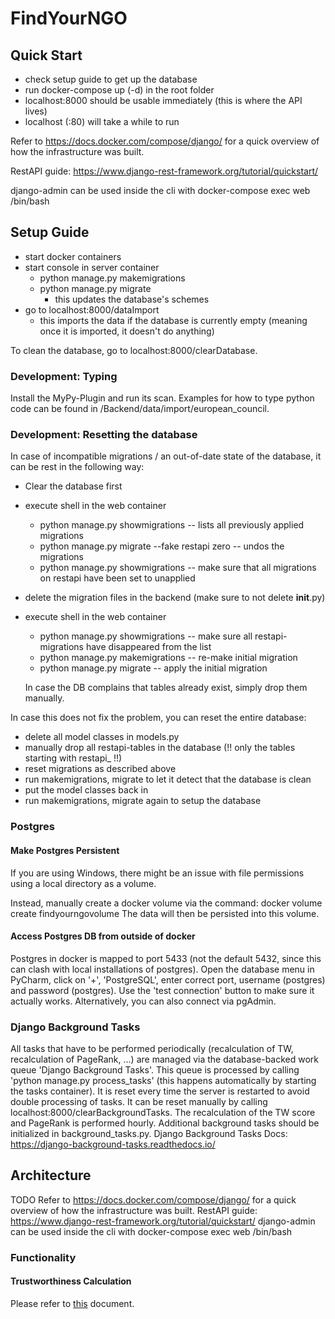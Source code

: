 # FindYourNGO

## Quick Start
- check setup guide to get up the database
- run docker-compose up (-d) in the root folder
- localhost:8000 should be usable immediately (this is where the API lives)
- localhost (:80) will take a while to run

Refer to https://docs.docker.com/compose/django/ for a quick overview of how the infrastructure was built.

RestAPI guide: https://www.django-rest-framework.org/tutorial/quickstart/

django-admin can be used inside the cli with docker-compose exec web /bin/bash


## Setup Guide
- start docker containers
- start console in server container
	- python manage.py makemigrations
	- python manage.py migrate
		- this updates the database's schemes
- go to localhost:8000/dataImport
	- this imports the data if the database is currently empty (meaning once it is imported, it doesn't do anything)

To clean the database, go to localhost:8000/clearDatabase.


### Development: Typing
Install the MyPy-Plugin and run its scan. Examples for how to type python code can be found in /Backend/data/import/european_council.


### Development: Resetting the database
In case of incompatible migrations / an out-of-date state of the database, it can be rest in the following way:
- Clear the database first
- execute shell in the web container
	- python manage.py showmigrations -- lists all previously applied migrations
	- python manage.py migrate --fake restapi zero -- undos the migrations
	- python manage.py showmigrations -- make sure that all migrations on restapi have been set to unapplied
- delete the migration files in the backend (make sure to not delete __init__.py)
- execute shell in the web container
	- python manage.py showmigrations -- make sure all restapi-migrations have disappeared from the list
	- python manage.py makemigrations -- re-make initial migration
	- python manage.py migrate -- apply the initial migration
	
	In case the DB complains that tables already exist, simply drop them manually.
	

In case this does not fix the problem, you can reset the entire database:
- delete all model classes in models.py
- manually drop all restapi-tables in the database (!! only the tables starting with restapi_ !!)
- reset migrations as described above
- run makemigrations, migrate to let it detect that the database is clean
- put the model classes back in
- run makemigrations, migrate again to setup the database


### Postgres

#### Make Postgres Persistent
If you are using Windows, there might be an issue with file permissions using a local directory as a volume.

Instead, manually create a docker volume via the command: docker volume create findyourngovolume
The data will then be persisted into this volume.


#### Access Postgres DB from outside of docker
Postgres in docker is mapped to port 5433 (not the default 5432, since this can clash with local installations of postgres). Open the database menu in PyCharm, click on '+', 'PostgreSQL', enter correct port, username (postgres) and password (postgres). Use the 'test connection' button to make sure it actually works.
Alternatively, you can also connect via pgAdmin.

### Django Background Tasks
All tasks that have to be performed periodically (recalculation of TW, recalculation of PageRank, ...) are managed via the
database-backed work queue 'Django Background Tasks'. This queue is processed by calling 'python manage.py process_tasks' 
(this happens automatically by starting the tasks container).
It is reset every time the server is restarted to avoid double processing of tasks. It can be reset manually by calling 
localhost:8000/clearBackgroundTasks.
The recalculation of the TW score and PageRank is performed hourly. 
Additional background tasks should be initialized in background_tasks.py.
Django Background Tasks Docs: https://django-background-tasks.readthedocs.io/

## Architecture

TODO
Refer to https://docs.docker.com/compose/django/ for a quick overview of how the infrastructure was built.
RestAPI guide: https://www.django-rest-framework.org/tutorial/quickstart/
django-admin can be used inside the cli with docker-compose exec web /bin/bash


### Functionality

#### Trustworthiness Calculation
Please refer to [this](./Backend/findyourngo/README.md) document.

